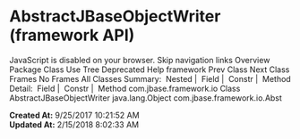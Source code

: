 # AbstractJBaseObjectWriter (framework   API)

JavaScript is disabled on your browser. Skip navigation links Overview Package Class Use Tree Deprecated Help framework Prev Class Next Class Frames No Frames All Classes Summary:  Nested |  Field |  Constr |  Method Detail:  Field |  Constr |  Method com.jbase.framework.io Class AbstractJBaseObjectWriter java.lang.Object com.jbase.framework.io.Abst  

**Created At:** 9/25/2017 10:21:52 AM  
**Updated At:** 2/15/2018 8:02:33 AM  

